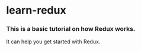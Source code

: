 # learn-redux

### This is a basic tutorial on how Redux works.

It can help you get started with Redux.
